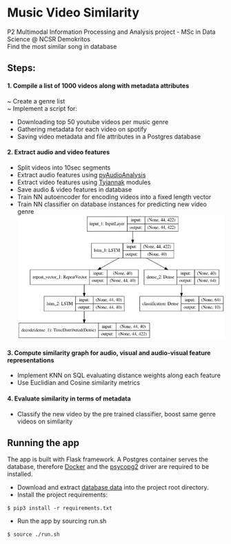 # Music Video Similarity
P2 Multimodal Information Processing and Analysis project - MSc in Data Science @ NCSR Demokritos <br>
Find the most similar song in database

## Steps:
#### 1. Compile a list of 1000 videos along with metadata attributes
~ Create a genre list <br>
~ Implement a script for:
- Downloading top 50 youtube videos per music genre
- Gathering metadata for each video on spotify
- Saving video metadata and file attributes in a Postgres database
 
#### 2. Extract audio and video features
- Split videos into 10sec segments
- Extract audio features using [pyAudioAnalysis](https://github.com/tyiannak/pyAudioAnalysis)
- Extract video features using [Tyiannak](https://github.com/tyiannak/multimodalAnalysis) modules
- Save audio & video features in database
- Train NN autoencoder for encoding videos into a fixed length vector
- Train NN classifier on database instances for predicting new video genre
![composite nn model](model/composite.png?raw=true "composite autoencoder-classifier")

#### 3. Compute similarity graph for audio, visual and audio-visual feature representations
- Implement KNN on SQL evaluating distance weights along each feature
- Use Euclidian and Cosine similarity metrics

#### 4. Evaluate similarity in terms of metadata
- Classify the new video by the pre trained classifier, boost same genre videos on similarity

## Running the app
The app is built with Flask framework. A Postgres container serves the database, therefore [Docker](https://docs.docker.com/install/) and the [psycopg2](https://www.psycopg.org/docs/install.html) driver are required to be installed.
- Download and extract [database data]() into the project root directory.
- Install the project requirements:
```
$ pip3 install -r requirements.txt
```
- Run the app by sourcing run.sh
```
$ source ./run.sh
```

